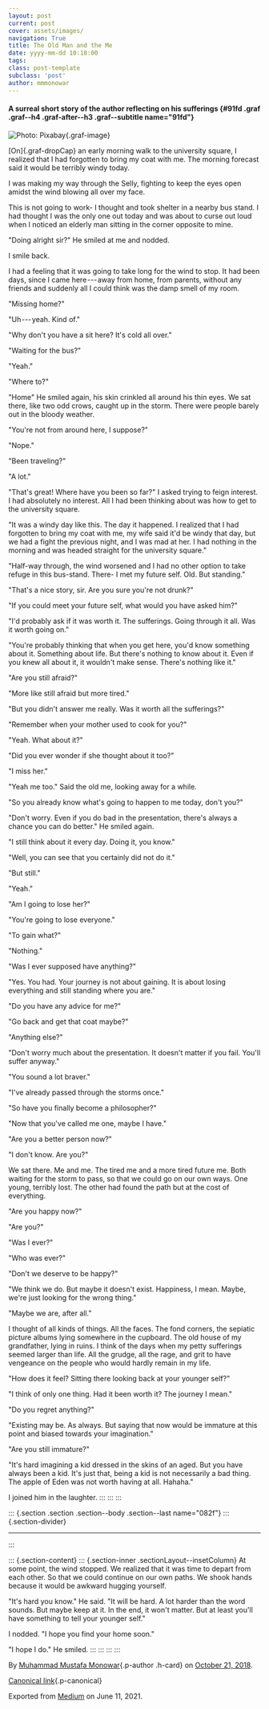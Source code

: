 ```yaml
---
layout: post
current: post
cover: assets/images/
navigation: True
title: The Old Man and the Me
date: yyyy-mm-dd 10:18:00
tags: 
class: post-template
subclass: 'post'
author: mmmonowar
---
```


#### A surreal short story of the author reflecting on his sufferings {#91fd .graf .graf--h4 .graf-after--h3 .graf--subtitle name="91fd"}

![Photo:
Pixabay](https://cdn-images-1.medium.com/max/800/1*-chvs8L0QlcmP74aNoERuA.jpeg){.graf-image}

[On]{.graf-dropCap} an early morning walk to the university square, I
realized that I had forgotten to bring my coat with me. The morning
forecast said it would be terribly windy today.

I was making my way through the Selly, fighting to keep the eyes open
amidst the wind blowing all over my face.

This is not going to work- I thought and took shelter in a nearby bus
stand. I had thought I was the only one out today and was about to curse
out loud when I noticed an elderly man sitting in the corner opposite to
mine.

"Doing alright sir?" He smiled at me and nodded.

I smile back.

I had a feeling that it was going to take long for the wind to stop. It
had been days, since I came here --- away from home, from parents,
without any friends and suddenly all I could think was the damp smell of
my room.

"Missing home?"

"Uh --- yeah. Kind of."

"Why don't you have a sit here? It's cold all over."

"Waiting for the bus?"

"Yeah."

"Where to?"

"Home" He smiled again, his skin crinkled all around his thin eyes. We
sat there, like two odd crows, caught up in the storm. There were people
barely out in the bloody weather.

"You're not from around here, I suppose?"

"Nope."

"Been traveling?"

"A lot."

"That's great! Where have you been so far?" I asked trying to feign
interest. I had absolutely no interest. All I had been thinking about
was how to get to the university square.

"It was a windy day like this. The day it happened. I realized that I
had forgotten to bring my coat with me, my wife said it'd be windy that
day, but we had a fight the previous night, and I was mad at her. I had
nothing in the morning and was headed straight for the university
square."

"Half-way through, the wind worsened and I had no other option to take
refuge in this bus-stand. There- I met my future self. Old. But
standing."

"That's a nice story, sir. Are you sure you're not drunk?"

"If you could meet your future self, what would you have asked him?"

"I'd probably ask if it was worth it. The sufferings. Going through it
all. Was it worth going on."

"You're probably thinking that when you get here, you'd know something
about it. Something about life. But there's nothing to know about it.
Even if you knew all about it, it wouldn't make sense. There's nothing
like it."

"Are you still afraid?"

"More like still afraid but more tired."

"But you didn't answer me really. Was it worth all the sufferings?"

"Remember when your mother used to cook for you?"

"Yeah. What about it?"

"Did you ever wonder if she thought about it too?"

"I miss her."

"Yeah me too." Said the old me, looking away for a while.

"So you already know what's going to happen to me today, don't you?"

"Don't worry. Even if you do bad in the presentation, there's always a
chance you can do better." He smiled again.

"I still think about it every day. Doing it, you know."

"Well, you can see that you certainly did not do it."

"But still."

"Yeah."

"Am I going to lose her?"

"You're going to lose everyone."

"To gain what?"

"Nothing."

"Was I ever supposed have anything?"

"Yes. You had. Your journey is not about gaining. It is about losing
everything and still standing where you are."

"Do you have any advice for me?"

"Go back and get that coat maybe?"

"Anything else?"

"Don't worry much about the presentation. It doesn't matter if you fail.
You'll suffer anyway."

"You sound a lot braver."

"I've already passed through the storms once."

"So have you finally become a philosopher?"

"Now that you've called me one, maybe I have."

"Are you a better person now?"

"I don't know. Are you?"

We sat there. Me and me. The tired me and a more tired future me. Both
waiting for the storm to pass, so that we could go on our own ways. One
young, terribly lost. The other had found the path but at the cost of
everything.

"Are you happy now?"

"Are you?"

"Was I ever?"

"Who was ever?"

"Don't we deserve to be happy?"

"We think we do. But maybe it doesn't exist. Happiness, I mean. Maybe,
we're just looking for the wrong thing."

"Maybe we are, after all."

I thought of all kinds of things. All the faces. The fond corners, the
sepiatic picture albums lying somewhere in the cupboard. The old house
of my grandfather, lying in ruins. I think of the days when my petty
sufferings seemed larger than life. All the grudge, all the rage, and
grit to have vengeance on the people who would hardly remain in my life.

"How does it feel? Sitting there looking back at your younger self?"

"I think of only one thing. Had it been worth it? The journey I mean."

"Do you regret anything?"

"Existing may be. As always. But saying that now would be immature at
this point and biased towards your imagination."

"Are you still immature?"

"It's hard imagining a kid dressed in the skins of an aged. But you have
always been a kid. It's just that, being a kid is not necessarily a bad
thing. The apple of Eden was not worth having at all. Hahaha."

I joined him in the laughter.
:::
:::
:::

::: {.section .section .section--body .section--last name="082f"}
::: {.section-divider}

------------------------------------------------------------------------
:::

::: {.section-content}
::: {.section-inner .sectionLayout--insetColumn}
At some point, the wind stopped. We realized that it was time to depart
from each other. So that we could continue on our own paths. We shook
hands because it would be awkward hugging yourself.

"It's hard you know." He said. "It will be hard. A lot harder than the
word sounds. But maybe keep at it. In the end, it won't matter. But at
least you'll have something to tell your younger self."

I nodded. "I hope you find your home soon."

"I hope I do." He smiled.
:::
:::
:::
:::

By [Muhammad Mustafa Monowar](https://medium.com/@mmmonowar){.p-author
.h-card} on [October 21, 2018](https://medium.com/p/554e0206236a).

[Canonical
link](https://medium.com/@mmmonowar/the-old-man-and-the-me-554e0206236a){.p-canonical}

Exported from [Medium](https://medium.com) on June 11, 2021.
